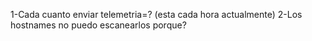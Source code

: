 1-Cada cuanto enviar telemetria=? (esta cada hora actualmente)
2-Los hostnames no puedo escanearlos porque?

